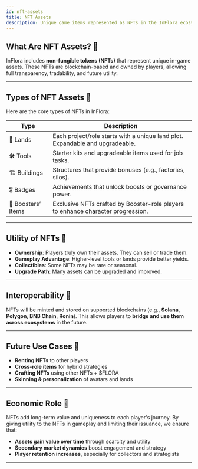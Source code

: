 ```yaml
---
id: nft-assets
title: NFT Assets
description: Unique game items represented as NFTs in the InFlora ecosystem.
---
```


## What Are NFT Assets? 🌱

InFlora includes **non-fungible tokens (NFTs)** that represent unique in-game assets. These NFTs are blockchain-based and owned by players, allowing full transparency, tradability, and future utility.

---

## Types of NFT Assets 🎒

Here are the core types of NFTs in InFlora:

| Type            | Description                                                  |
|-----------------|--------------------------------------------------------------|
| 🌾 Lands         | Each project/role starts with a unique land plot. Expandable and upgradeable. |
| 🛠️ Tools         | Starter kits and upgradeable items used for job tasks.      |
| 🏗️ Buildings     | Structures that provide bonuses (e.g., factories, silos).   |
| 🎖️ Badges        | Achievements that unlock boosts or governance power.        |
| 🧬 Boosters’ Items | Exclusive NFTs crafted by Booster-role players to enhance character progression. |

---

## Utility of NFTs 💼

- **Ownership**: Players truly own their assets. They can sell or trade them.
- **Gameplay Advantage**: Higher-level tools or lands provide better yields.
- **Collectibles**: Some NFTs may be rare or seasonal.
- **Upgrade Path**: Many assets can be upgraded and improved.

---

## Interoperability 🔗

NFTs will be minted and stored on supported blockchains (e.g., **Solana**, **Polygon**, **BNB Chain**, **Ronin**). This allows players to **bridge and use them across ecosystems** in the future.

---

## Future Use Cases 🔮

- **Renting NFTs** to other players
- **Cross-role items** for hybrid strategies
- **Crafting NFTs** using other NFTs + $FLORA
- **Skinning & personalization** of avatars and lands

---

## Economic Role 🧮

NFTs add long-term value and uniqueness to each player's journey. By giving utility to the NFTs in gameplay and limiting their issuance, we ensure that:

- **Assets gain value over time** through scarcity and utility
- **Secondary market dynamics** boost engagement and strategy
- **Player retention increases**, especially for collectors and strategists

---
